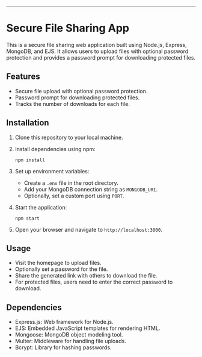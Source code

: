 
---

# Secure File Sharing App

This is a secure file sharing web application built using Node.js, Express, MongoDB, and EJS. It allows users to upload files with optional password protection and provides a password prompt for downloading protected files.

## Features

- Secure file upload with optional password protection.
- Password prompt for downloading protected files.
- Tracks the number of downloads for each file.

## Installation

1. Clone this repository to your local machine.
2. Install dependencies using npm:

    ```
    npm install
    ```

3. Set up environment variables:
   
   - Create a `.env` file in the root directory.
   - Add your MongoDB connection string as `MONGODB_URI`.
   - Optionally, set a custom port using `PORT`.

4. Start the application:

    ```
    npm start
    ```

5. Open your browser and navigate to `http://localhost:3000`.

## Usage

- Visit the homepage to upload files.
- Optionally set a password for the file.
- Share the generated link with others to download the file.
- For protected files, users need to enter the correct password to download.

## Dependencies

- Express.js: Web framework for Node.js.
- EJS: Embedded JavaScript templates for rendering HTML.
- Mongoose: MongoDB object modeling tool.
- Multer: Middleware for handling file uploads.
- Bcrypt: Library for hashing passwords.
